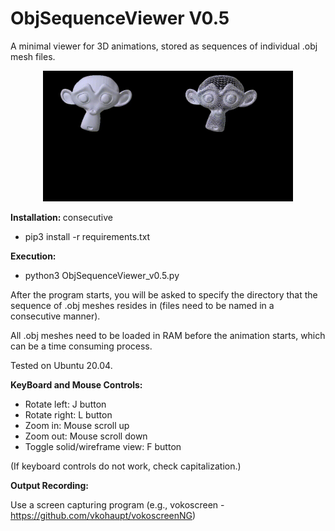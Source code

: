 # ObjSequenceViewer V0.5
A minimal viewer for 3D animations, stored as sequences of individual .obj mesh files.

<p align="center">
<img src="sample_videos/solid.gif" width="200"><img src="sample_videos/wireframe.gif" width="200">
</p>

<b> Installation: </b>consecutive

 - pip3 install -r requirements.txt

<b> Execution: </b>

 - python3 ObjSequenceViewer_v0.5.py

After the program starts, you will be asked to specify the directory that the sequence of .obj meshes resides in (files need to be named in a consecutive manner).

All .obj meshes need to be loaded in RAM before the animation starts, which can be a time consuming process.

Tested on Ubuntu 20.04.

<b> KeyBoard and Mouse Controls: </b>

- Rotate left: J button
- Rotate right: L button
- Zoom in: Mouse scroll up
- Zoom out: Mouse scroll down
- Toggle solid/wireframe view: F button

(If keyboard controls do not work, check capitalization.)

<b>Output Recording: </b>

Use a screen capturing program (e.g., vokoscreen - https://github.com/vkohaupt/vokoscreenNG)
